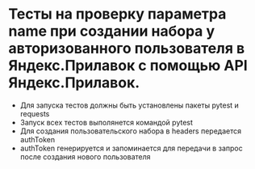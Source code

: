 ﻿# Тесты на проверку параметра name при создании набора у авторизованного пользователя в Яндекс.Прилавок с помощью API Яндекс.Прилавок.
- Для запуска тестов должны быть установлены пакеты pytest и requests
- Запуск всех тестов выполянется командой pytest
- Для создания пользовательского набора в headers передается authToken 
- authToken генерируется и запоминается для передачи в запрос после создания нового пользователя